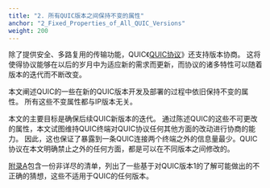 ```yaml
---
title: "2. 所有QUIC版本之间保持不变的属性"
anchor: "2_Fixed_Properties_of_All_QUIC_Versions"
weight: 200
---
```


除了提供安全、多路复用的传输功能，QUIC《[QUIC协议](/RFC9000_Chinese_Translation)》还支持版本协商。
这将使得协议能够在以后的岁月中为适应新的需求而更新，而协议的诸多特性可以随着版本的迭代而不断改变。

本文阐述QUIC的一些在新的QUIC版本开发及部署的过程中依旧保持不变的属性。
所有这些不变属性都与IP版本无关。

本文的主要目标是确保后续QUIC新版本的迭代。
通过陈述QUIC的这些不可更改的属性，本文试图维持QUIC终端对QUIC协议任何其他方面的改动进行协商的能力。
因此，这也保证了暴露到一条QUIC连接两个终端之外的信息量最少。QUIC协议在本文明确禁止之外的任何方面，都是可以在不同版本之间修改的。

[附录A](#Appendix_A_Incorrect_Assumptions)包含一份非详尽的清单，列出了一些基于对QUIC版本1的了解可能做出的不正确的猜想，这些不适用于QUIC的任何版本。